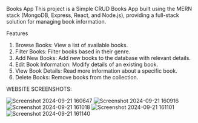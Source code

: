 Books App
This project is a Simple CRUD Books App built using the MERN stack (MongoDB, Express, React, and Node.js), providing a full-stack solution for managing book information.

Features
1. Browse Books: View a list of available books.
2. Filter Books: Filter books based in their genre.
3. Add New Books: Add new books to the database with relevant details.
4. Edit Book Information: Modify details of an existing book.
5. View Book Details: Read more information about a specific book.
6. Delete Books: Remove books from the collection.

WEBSITE SCREENSHOTS:

![Screenshot 2024-09-21 160647](https://github.com/user-attachments/assets/7a5dc810-f3fe-4747-a444-4ef46d42ca1f)
![Screenshot 2024-09-21 160916](https://github.com/user-attachments/assets/49a0bf94-a800-42e8-981b-486cefb95ddf)
![Screenshot 2024-09-21 161018](https://github.com/user-attachments/assets/f1a08e56-2501-4f26-8c0a-caa33e941b3d)
![Screenshot 2024-09-21 161101](https://github.com/user-attachments/assets/125273a5-7ca6-4de3-a6ec-46a1f738866d)
![Screenshot 2024-09-21 161140](https://github.com/user-attachments/assets/d97fe619-328c-4442-b079-c5da8b4724ad)


